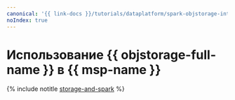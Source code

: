 ```yaml
---
canonical: '{{ link-docs }}/tutorials/dataplatform/spark-objstorage-integration'
noIndex: true
---
```


# Использование {{ objstorage-full-name }} в {{ msp-name }}

{% include notitle [storage-and-spark](../../_tutorials/dataplatform/spark-objstorage-integration.md) %}
